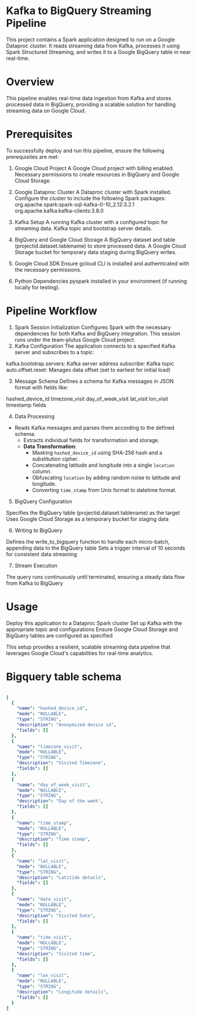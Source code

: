# Kafka to BigQuery Streaming Pipeline
This project contains a Spark application designed to run on a Google Dataproc cluster. It reads streaming data from Kafka, processes it using Spark Structured Streaming, and writes it to a Google BigQuery table in near real-time.

# Overview
This pipeline enables real-time data ingestion from Kafka and stores processed data in BigQuery, providing a scalable solution for handling streaming data on Google Cloud.

# Prerequisites

To successfully deploy and run this pipeline, ensure the following prerequisites are met:

1. Google Cloud Project
A Google Cloud project with billing enabled.
Necessary permissions to create resources in BigQuery and Google Cloud Storage.

2. Google Dataproc Cluster
A Dataproc cluster with Spark installed.
Configure the cluster to include the following Spark packages:
org.apache.spark:spark-sql-kafka-0-10_2.12:3.2.1
org.apache.kafka:kafka-clients:3.8.0

3. Kafka Setup
A running Kafka cluster with a configured topic for streaming data.
Kafka topic and bootstrap server details.

4. BigQuery and Google Cloud Storage
A BigQuery dataset and table (projectid.dataset.tablename) to store processed data.
A Google Cloud Storage bucket for temporary data staging during BigQuery writes.

5. Google Cloud SDK
Ensure gcloud CLI is installed and authenticated with the necessary permissions.

6. Python Dependencies
pyspark installed in your environment (if running locally for testing).

# Pipeline Workflow
1. Spark Session Initialization
Configures Spark with the necessary dependencies for both Kafka and BigQuery integration. This session runs under the team-plutus Google Cloud project.
2. Kafka Configuration
The application connects to a specified Kafka server and subscribes to a topic:

kafka.bootstrap.servers: Kafka server address
subscribe: Kafka topic
auto.offset.reset: Manages data offset (set to earliest for initial load)

3. Message Schema
Defines a schema for Kafka messages in JSON format with fields like:

hashed_device_id
timezone_visit
day_of_week_visit
lat_visit
lon_visit
timestamp fields

4. Data Processing

- Reads Kafka messages and parses them according to the defined schema.
   - Extracts individual fields for transformation and storage.
  - **Data Transformation**:
     - Masking `hashed_device_id` using SHA-256 hash and a substitution cipher.
     - Concatenating latitude and longitude into a single `location` column.
     - Obfuscating `location` by adding random noise to latitude and longitude.
     - Converting `time_stamp` from Unix format to datetime format.

5. BigQuery Configuration

Specifies the BigQuery table (projectid.dataset.tablename) as the target
Uses Google Cloud Storage as a temporary bucket for staging data

6. Writing to BigQuery

Defines the write_to_bigquery function to handle each micro-batch, appending data to the BigQuery table
Sets a trigger interval of 10 seconds for consistent data streaming

7. Stream Execution

The query runs continuously until terminated, ensuring a steady data flow from Kafka to BigQuery

# Usage

Deploy this application to a Dataproc Spark cluster
Set up Kafka with the appropriate topic and configurations
Ensure Google Cloud Storage and BigQuery tables are configured as specified

This setup provides a resilient, scalable streaming data pipeline that leverages Google Cloud's capabilities for real-time analytics.


# Bigquery table schema
```yaml

[
  {
    "name": "hashed_device_id",
    "mode": "NULLABLE",
    "type": "STRING",
    "description": "Anonymized device id",
    "fields": []
  },
  {
    "name": "timezone_visit",
    "mode": "NULLABLE",
    "type": "STRING",
    "description": "Visited Timezone",
    "fields": []
  },
  {
    "name": "day_of_week_visit",
    "mode": "NULLABLE",
    "type": "STRING",
    "description": "Day of the week",
    "fields": []
  },
  {
    "name": "time_stamp",
    "mode": "NULLABLE",
    "type": "STRING",
    "description": "Time stamp",
    "fields": []
  },
  {
    "name": "lat_visit",
    "mode": "NULLABLE",
    "type": "STRING",
    "description": "Latitide details",
    "fields": []
  },
  {
    "name": "date_visit",
    "mode": "NULLABLE",
    "type": "STRING",
    "description": "Visited Date",
    "fields": []
  },
  {
    "name": "time_visit",
    "mode": "NULLABLE",
    "type": "STRING",
    "description": "Visited time",
    "fields": []
  },
  {
    "name": "lon_visit",
    "mode": "NULLABLE",
    "type": "STRING",
    "description": "Longitude details",
    "fields": []
  }
]